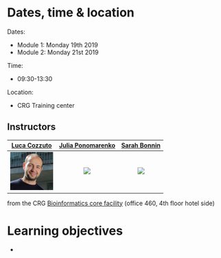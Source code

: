 # Dates, time & location
Dates:
* Module 1: Monday 19th 2019
* Module 2: Monday 21st 2019

Time:
* 09:30-13:30 

Location:
* CRG Training center

## Instructors


|[Luca Cozzuto](mailto:luca.cozzuto@crg.eu)| [Julia Ponomarenko](mailto:julia.ponomarenko@crg.eu)  | [Sarah Bonnin](mailto:sarah.bonnin@crg.eu) |
| :---:  | :---:  | :---:  |
<a href="https://biocore.crg.eu/wiki/User:Lcozzuto"><img src="pics/lcozzuto.jpg" width="100"/> </a>| <a href="https://biocore.crg.eu/wiki/User:Jponomarenko"><img src="pics/jponomarenko.jpg" width="100"/> </a> | <a href="https://biocore.crg.eu/wiki/User:SBonnin"><img src="pics/sbonning.jpg" width="100"/></a> | 


from the CRG [Bioinformatics core facility](https://biocore.crg.eu/) (office 460, 4th floor hotel side)

# Learning objectives
* 
